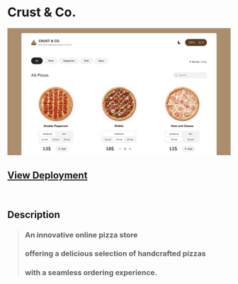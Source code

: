 # Crust & Co.

![Website Preview](/public/assets/crust&co-work.webp)

## [View Deployment](https://pizza-store-application.netlify.app/)

<br/>

## Description

> ### An innovative online pizza store 
> ### offering a delicious selection of handcrafted pizzas
> ### with a seamless ordering experience.
